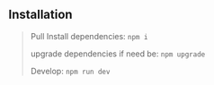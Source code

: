 ## Installation
> Pull
> Install dependencies: `npm i`
> 
> upgrade dependencies if need be: `npm upgrade`
>
> Develop: `npm run dev`